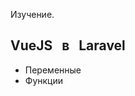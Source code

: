 Изучение.
## VueJS &nbsp; в &nbsp;  Laravel
<ul>
    <li>Переменные</li>
    <li>Функции</li>
</ul>

